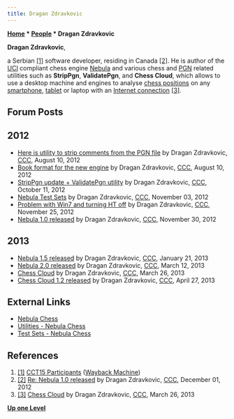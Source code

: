 ```yaml
---
title: Dragan Zdravkovic
---
```

**[Home](Home "Home") * [People](People "People") * Dragan Zdravkovic**

**Dragan Zdravkovic**,

a Serbian <a id="cite-note-1" href="#cite-ref-1">[1]</a> software developer,
residing in Canada <a id="cite-note-2" href="#cite-ref-2">[2]</a>.
He is author of the [UCI](UCI "UCI") compliant chess engine [Nebula](Nebula "Nebula") and various chess and [PGN](Portable_Game_Notation "Portable Game Notation") related utilities such as **StripPgn**, **ValidatePgn**, and **Chess Cloud**,
which allows to use a desktop machine and engines to analyse [chess positions](Chess_Position "Chess Position") on any [smartphone](https://en.wikipedia.org/wiki/Smartphone),
[tablet](https://en.wikipedia.org/wiki/Tablet_computer) or laptop with an [Internet connection](https://en.wikipedia.org/wiki/Internet_access)
<a id="cite-note-3" href="#cite-ref-3">[3]</a>.

## Forum Posts

## 2012

- [Here is utility to strip comments from the PGN file](http://www.talkchess.com/forum/viewtopic.php?t=44756) by Dragan Zdravkovic, [CCC](CCC "CCC"), August 10, 2012
- [Book format for the new engine](http://www.talkchess.com/forum/viewtopic.php?t=44758) by Dragan Zdravkovic, [CCC](CCC "CCC"), August 10, 2012
- [StripPgn update + ValidatePgn utility](http://www.talkchess.com/forum/viewtopic.php?t=45539) by Dragan Zdravkovic, [CCC](CCC "CCC"), October 11, 2012
- [Nebula Test Sets](http://www.talkchess.com/forum/viewtopic.php?t=45836) by Dragan Zdravkovic, [CCC](CCC "CCC"), November 03, 2012
- [Problem with Win7 and turning HT off](http://www.talkchess.com/forum/viewtopic.php?t=46151) by Dragan Zdravkovic, [CCC](CCC "CCC"), November 25, 2012
- [Nebula 1.0 released](http://www.talkchess.com/forum/viewtopic.php?t=46208) by Dragan Zdravkovic, [CCC](CCC "CCC"), November 30, 2012

## 2013

- [Nebula 1.5 released](http://www.talkchess.com/forum/viewtopic.php?t=46961) by Dragan Zdravkovic, [CCC](CCC "CCC"), January 21, 2013
- [Nebula 2.0 released](http://www.talkchess.com/forum/viewtopic.php?t=47485) by Dragan Zdravkovic, [CCC](CCC "CCC"), March 12, 2013
- [Chess Cloud](http://www.talkchess.com/forum/viewtopic.php?t=47611) by Dragan Zdravkovic, [CCC](CCC "CCC"), March 26, 2013
- [Chess Cloud 1.2 released](http://www.talkchess.com/forum/viewtopic.php?t=47864) by Dragan Zdravkovic, [CCC](CCC "CCC"), April 27, 2013

## External Links

- [Nebula Chess](https://sites.google.com/site/nebulachess/)
- [Utilities - Nebula Chess](https://sites.google.com/site/nebulachess/utilities)
- [Test Sets - Nebula Chess](https://sites.google.com/site/nebulachess/testsets)

## References

1. <a id="cite-ref-1" href="#cite-note-1">[1]</a> [CCT15 Participants](https://web.archive.org/web/20131030183441/https://www.cctchess.com/previous-events/cct-15/participants/) ([Wayback Machine](https://en.wikipedia.org/wiki/Wayback_Machine))
1. <a id="cite-ref-2" href="#cite-note-2">[2]</a> [Re: Nebula 1.0 released](http://www.talkchess.com/forum/viewtopic.php?start=0&t=46208&start=26) by Dragan Zdravkovic, [CCC](CCC "CCC"), December 01, 2012
1. <a id="cite-ref-3" href="#cite-note-3">[3]</a> [Chess Cloud](http://www.talkchess.com/forum/viewtopic.php?t=47611) by Dragan Zdravkovic, [CCC](CCC "CCC"), March 26, 2013

**[Up one Level](People "People")**

